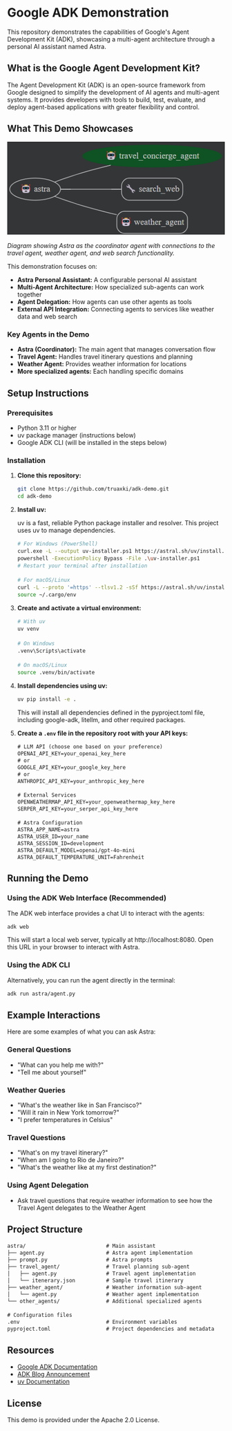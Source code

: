 # Google ADK Demonstration

This repository demonstrates the capabilities of Google's Agent Development Kit (ADK), showcasing a multi-agent architecture through a personal AI assistant named Astra.

## What is the Google Agent Development Kit?

The Agent Development Kit (ADK) is an open-source framework from Google designed to simplify the development of AI agents and multi-agent systems. It provides developers with tools to build, test, evaluate, and deploy agent-based applications with greater flexibility and control.

## What This Demo Showcases

![Agent Architecture Diagram](assets/Screenshot%202025-05-04%20205649.png)

*Diagram showing Astra as the coordinator agent with connections to the travel agent, weather agent, and web search functionality.*

This demonstration focuses on:

- **Astra Personal Assistant:** A configurable personal AI assistant
- **Multi-Agent Architecture:** How specialized sub-agents can work together
- **Agent Delegation:** How agents can use other agents as tools
- **External API Integration:** Connecting agents to services like weather data and web search

### Key Agents in the Demo

- **Astra (Coordinator):** The main agent that manages conversation flow
- **Travel Agent:** Handles travel itinerary questions and planning
- **Weather Agent:** Provides weather information for locations
- **More specialized agents:** Each handling specific domains

## Setup Instructions

### Prerequisites

- Python 3.11 or higher
- uv package manager (instructions below)
- Google ADK CLI (will be installed in the steps below)

### Installation

1. **Clone this repository:**
   ```bash
   git clone https://github.com/truaxki/adk-demo.git
   cd adk-demo
   ```

2. **Install uv:**
   
   uv is a fast, reliable Python package installer and resolver. This project uses uv to manage dependencies.

   ```bash
   # For Windows (PowerShell)
   curl.exe -L --output uv-installer.ps1 https://astral.sh/uv/install.ps1
   powershell -ExecutionPolicy Bypass -File .\uv-installer.ps1
   # Restart your terminal after installation
   
   # For macOS/Linux
   curl -L --proto '=https' --tlsv1.2 -sSf https://astral.sh/uv/install.sh | sh
   source ~/.cargo/env
   ```

3. **Create and activate a virtual environment:**
   ```bash
   # With uv
   uv venv
   
   # On Windows
   .venv\Scripts\activate
   
   # On macOS/Linux
   source .venv/bin/activate
   ```

4. **Install dependencies using uv:**
   ```bash
   uv pip install -e .
   ```

   This will install all dependencies defined in the pyproject.toml file, including google-adk, litellm, and other required packages.

5. **Create a `.env` file in the repository root with your API keys:**
   ```
   # LLM API (choose one based on your preference)
   OPENAI_API_KEY=your_openai_key_here
   # or
   GOOGLE_API_KEY=your_google_key_here
   # or
   ANTHROPIC_API_KEY=your_anthropic_key_here
   
   # External Services
   OPENWEATHERMAP_API_KEY=your_openweathermap_key_here
   SERPER_API_KEY=your_serper_api_key_here
   
   # Astra Configuration
   ASTRA_APP_NAME=astra
   ASTRA_USER_ID=your_name
   ASTRA_SESSION_ID=development
   ASTRA_DEFAULT_MODEL=openai/gpt-4o-mini
   ASTRA_DEFAULT_TEMPERATURE_UNIT=Fahrenheit
   ```

## Running the Demo

### Using the ADK Web Interface (Recommended)

The ADK web interface provides a chat UI to interact with the agents:

```bash
adk web
```

This will start a local web server, typically at http://localhost:8080. Open this URL in your browser to interact with Astra.

### Using the ADK CLI

Alternatively, you can run the agent directly in the terminal:

```bash
adk run astra/agent.py
```

## Example Interactions

Here are some examples of what you can ask Astra:

### General Questions
- "What can you help me with?"
- "Tell me about yourself"

### Weather Queries
- "What's the weather like in San Francisco?"
- "Will it rain in New York tomorrow?"
- "I prefer temperatures in Celsius"

### Travel Questions
- "What's on my travel itinerary?"
- "When am I going to Rio de Janeiro?"
- "What's the weather like at my first destination?"

### Using Agent Delegation
- Ask travel questions that require weather information to see how the Travel Agent delegates to the Weather Agent

## Project Structure

```
astra/                          # Main assistant
├── agent.py                    # Astra agent implementation
├── prompt.py                   # Astra prompts
├── travel_agent/               # Travel planning sub-agent
│   ├── agent.py                # Travel agent implementation
│   └── itenerary.json          # Sample travel itinerary
├── weather_agent/              # Weather information sub-agent
│   └── agent.py                # Weather agent implementation
└── other_agents/               # Additional specialized agents

# Configuration files
.env                            # Environment variables
pyproject.toml                  # Project dependencies and metadata
```

## Resources

- [Google ADK Documentation](https://github.com/google/agent-development-kit)
- [ADK Blog Announcement](https://developers.googleblog.com/en/agent-development-kit-easy-to-build-multi-agent-applications/)
- [uv Documentation](https://github.com/astral-sh/uv)

## License

This demo is provided under the Apache 2.0 License.